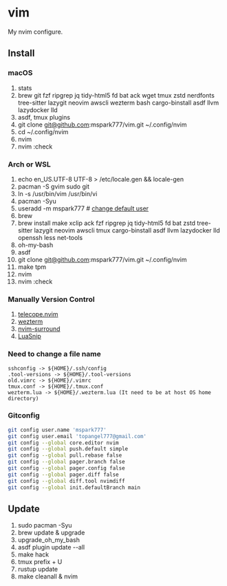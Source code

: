 # vim

My nvim configure.

## Install

### macOS

1. stats
1. brew git fzf ripgrep jq tidy-html5 fd bat ack wget tmux zstd nerdfonts tree-sitter lazygit neovim awscli wezterm bash cargo-binstall asdf llvm lazydocker lld
1. asdf, tmux plugins
1. git clone git@github.com:mspark777/vim.git ~/.config/nvim
1. cd ~/.config/nvim
1. nvim
1. nvim :check

### Arch or WSL

1. echo en_US.UTF-8 UTF-8 > /etc/locale.gen && locale-gen
1. pacman -S gvim sudo git
1. ln -s /usr/bin/vim /usr/bin/vi
1. pacman -Syu
1. useradd -m mspark777 # [change default user](https://wiki.archlinux.org/title/Install_Arch_Linux_on_WSL#Automated_installation)
1. brew
1. brew install make xclip ack fzf ripgrep jq tidy-html5 fd bat zstd tree-sitter lazygit neovim awscli tmux cargo-binstall asdf llvm lazydocker lld openssh less net-tools
1. oh-my-bash
1. asdf
1. git clone git@github.com:mspark777/vim.git ~/.config/nvim
1. make tpm
1. nvim
1. nvim :check

### Manually Version Control

1. [telecope.nvim](https://github.com/nvim-telescope/telescope.nvim)
1. [wezterm](https://github.com/wez/wezterm)
1. [nvim-surround](https://github.com/kylechui/nvim-surround)
1. [LuaSnip](https://github.com/L3MON4D3/LuaSnip)

### Need to change a file name

```
sshconfig -> ${HOME}/.ssh/config
.tool-versions -> ${HOME}/.tool-versions
old.vimrc -> ${HOME}/.vimrc
tmux.conf -> ${HOME}/.tmux.conf
wezterm.lua -> ${HOME}/.wezterm.lua (It need to be at host OS home directory)
```

### Gitconfig

```sh
git config user.name 'mspark777'
git config user.email 'topangel777@gmail.com'
git config --global core.editor nvim
git config --global push.default simple
git config --global pull.rebase false
git config --global pager.branch false
git config --global pager.config false
git config --global pager.diff false
git config --global diff.tool nvimdiff
git config --global init.defaultBranch main
```

## Update

1. sudo pacman -Syu
1. brew update & upgrade
1. upgrade_oh_my_bash
1. asdf plugin update --all
1. make hack
1. tmux prefix + U
1. rustup update
1. make cleanall & nvim
